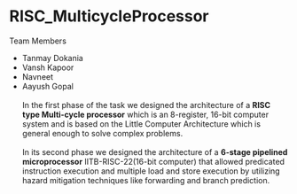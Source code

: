 # RISC_MulticycleProcessor
Team Members
* Tanmay Dokania
* Vansh Kapoor
* Navneet
* Aayush Gopal\
  \
In the first phase of the task we designed the architecture of a **RISC type Multi-cycle processor** which is an 8-register, 16-bit computer system and is
based on the Little Computer Architecture which is general enough to solve complex problems.\
\
In its second phase we designed the architecture of a **6-stage pipelined microprocessor** IITB-RISC-22(16-bit computer)
that allowed predicated instruction execution and multiple load and store execution by utilizing 
hazard mitigation techniques like forwarding and branch prediction.
